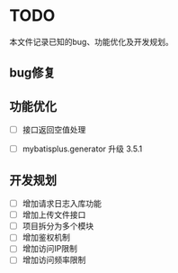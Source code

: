 # TODO

本文件记录已知的bug、功能优化及开发规划。

## bug修复


## 功能优化
- [ ] 接口返回空值处理
- [ ] mybatisplus.generator 升级 3.5.1


## 开发规划

- [ ]  增加请求日志入库功能
- [ ]  增加上传文件接口
- [ ]  项目拆分为多个模块
- [ ]  增加鉴权机制
- [ ]  增加访问IP限制
- [ ]  增加访问频率限制
